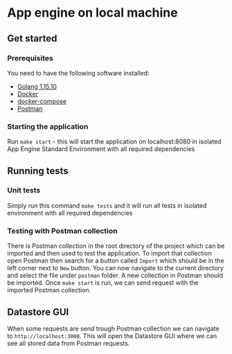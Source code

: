 # App engine on local machine

## Get started

### Prerequisites
You need to have the following software installed:
- [Golang 1.15.10](https://go.dev/dl/)
- [Docker](https://docs.docker.com/engine/install/)
- [docker-compose](https://docker-docs.netlify.app/compose/install/)
- [Postman](https://www.postman.com/downloads/)

### Starting the application
Run `make start` - this will start the application on localhost:8080
in isolated App Engine Standard Environment with all required dependencies

## Running tests

### Unit tests
Simply run this command `make tests` and it will run all tests in isolated environment 
with all required dependencies

### Testing with Postman collection
There is Postman collection in the root directory of the project
which can be imported and then used to test the application.
To import that collection open Postman then search for a button called
`Import` which should be in the left corner next to `New` button.
You can now navigate to the current directory and select the file under
`postman` folder. A new collection in Postman should be imported.
Once `make start` is run, we can send request with the imported
Postman collection.

## Datastore GUI
When some requests are send trough Postman collection we can
navigate to `http://localhost:3000`. This will open the Datastore GUI
where we can see all stored data from Postman requests.